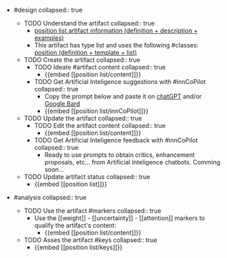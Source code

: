 
- #design
   collapsed:: true
  - TODO Understand the artifact
    collapsed:: true
    - [position list artifact information (definition + description + examples)](https://go.innbok.com/#/page/innBoK%2Fposition-list%2Finfo)
    - This artifact has type list and uses the following #classes: [position (definition + template + list)](https://go.innbok.com/#/page/innBoK%2Fclass%2Fposition)
  - TODO Create the artifact
     collapsed:: true
    - TODO Ideate #artifact content
      collapsed:: true
      - {{embed [[position list/content]]}}
    - TODO Get Artificial Inteligence suggestions with #innCoPilot
      collapsed:: true
      - Copy the prompt below and paste it on [chatGPT](https://chat.openai.com) and/or [Google Bard](https://bard.google.com/chat)
      - {{embed [[position list/innCoPilot]]}}
  - TODO Update the artifact
    collapsed:: true
    - TODO Edit the artifact content
     collapsed:: true
      - {{embed [[position list/content]]}}
    - TODO Get Artificial Inteligence feedback with #innCoPilot
      collapsed:: true
      - Ready to use prompts to obtain critics, enhancement proposals, etc... from Artificial Inteligence chatbots. Comming soon...
  - TODO Update artifact status
    collapsed:: true
    - {{embed [[position list]]}}


- #analysis
  collapsed:: true
  - TODO Use the artifact #markers
    collapsed:: true
    - Use the [[weight]] - [[uncertainty]] - [[attention]] markers to qualify the artifact's content:
      - {{embed [[position list/content]]}}
  - TODO Asses the artifact #keys
    collapsed:: true
    - {{embed [[position list/keys]]}}



